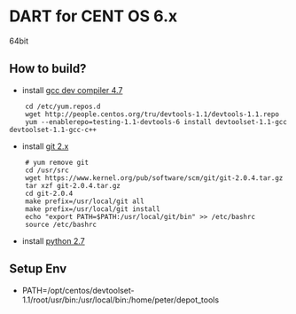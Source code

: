 DART for CENT OS 6.x
==================
64bit

## How to build?

* install [gcc dev compiler 4.7](http://superuser.com/questions/381160/how-to-install-gcc-4-7-x-4-8-x-on-centos)
    
````
    cd /etc/yum.repos.d
    wget http://people.centos.org/tru/devtools-1.1/devtools-1.1.repo 
    yum --enablerepo=testing-1.1-devtools-6 install devtoolset-1.1-gcc devtoolset-1.1-gcc-c++
````
* install [git 2.x](http://stackoverflow.com/questions/21820715/how-to-install-latest-version-of-git-on-centos-6-x-7-x)
````
    # yum remove git
    cd /usr/src
    wget https://www.kernel.org/pub/software/scm/git/git-2.0.4.tar.gz
    tar xzf git-2.0.4.tar.gz
    cd git-2.0.4
    make prefix=/usr/local/git all
    make prefix=/usr/local/git install
    echo "export PATH=$PATH:/usr/local/git/bin" >> /etc/bashrc
    source /etc/bashrc
````
* install [python 2.7](https://github.com/h2oai/h2o-2/wiki/Installing-python-2.7-on-centos-6.3.-Follow-this-sequence-exactly-for-centos-machine-only)
        

## Setup Env 

* PATH=/opt/centos/devtoolset-1.1/root/usr/bin:/usr/local/bin:/home/peter/depot_tools 

